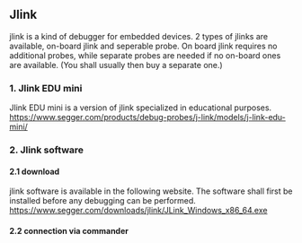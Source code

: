 ## Jlink
jlink is a kind of debugger for embedded devices. 2 types of jlinks are available, on-board jlink and seperable probe.
On board jlink requires no additional probes, while separate probes are needed if no on-board ones are available. (You shall usually then buy a separate one.)

### 1. Jlink EDU mini
Jlink EDU mini is a version of jlink specialized in educational purposes.
https://www.segger.com/products/debug-probes/j-link/models/j-link-edu-mini/

### 2. Jlink software

#### 2.1 download
jlink software is available in the following website. The software shall first be installed before any debugging can be performed.
https://www.segger.com/downloads/jlink/JLink_Windows_x86_64.exe

#### 2.2 connection via commander
